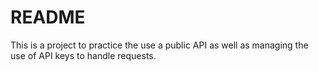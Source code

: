 # README

This is a project to practice the use a public API as well as managing the use of API keys to handle requests.